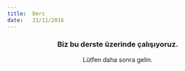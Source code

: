 ```yaml
---
title:  Ders
date:   21/11/2016
---
```


### <center>Biz bu derste üzerinde çalışıyoruz.</center>
<center>Lütfen daha sonra gelin.</center>
